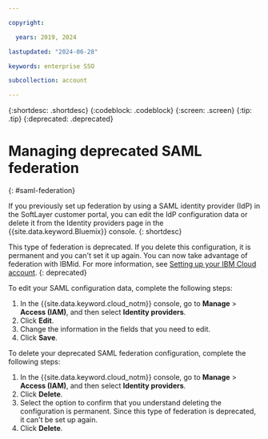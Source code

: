 ```yaml
---

copyright:

  years: 2019, 2024

lastupdated: "2024-06-28"

keywords: enterprise SSO

subcollection: account

---
```


{:shortdesc: .shortdesc}
{:codeblock: .codeblock}
{:screen: .screen}
{:tip: .tip}
{:deprecated: .deprecated}
    
# Managing deprecated SAML federation
{: #saml-federation}

If you previously set up federation by using a SAML identity provider (IdP) in the SoftLayer customer portal, you can edit the IdP configuration data or delete it from the Identity providers page in the {{site.data.keyword.Bluemix}} console. 
{: shortdesc}

This type of federation is deprecated. If you delete this configuration, it is permanent and you can't set it up again. You can now take advantage of federation with IBMid. For more information, see [Setting up your IBM Cloud account](/docs/account?topic=account-account-getting-started).
{: deprecated}

To edit your SAML configuration data, complete the following steps:

1. In the {{site.data.keyword.cloud_notm}} console, go to **Manage** > **Access (IAM)**, and then select **Identity providers**. 
2. Click **Edit**.
3. Change the information in the fields that you need to edit.
4. Click **Save**.

To delete your deprecated SAML federation configuration, complete the following steps:

1. In the {{site.data.keyword.cloud_notm}} console, go to **Manage** > **Access (IAM)**, and then select **Identity providers**. 
2. Click **Delete**.
3. Select the option to confirm that you understand deleting the configuration is permanent. Since this type of federation is deprecated, it can't be set up again.
4. Click **Delete**.


